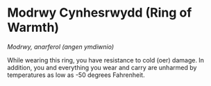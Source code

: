 # Modrwy Cynhesrwydd (Ring of Warmth)

*Modrwy, anarferol (angen ymdiwnio)*

While wearing this ring, you have resistance to cold (oer) damage. In addition, you and everything you wear and carry are unharmed by temperatures as low as -50 degrees Fahrenheit.